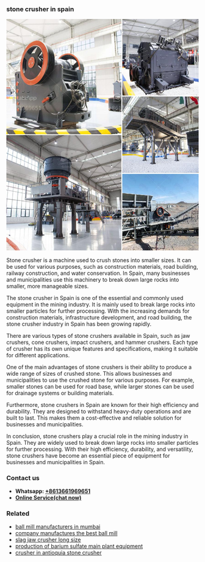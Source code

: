 <h3>stone crusher in spain</h3><img src='1704857119.jpg' alt=''><p>Stone crusher is a machine used to crush stones into smaller sizes. It can be used for various purposes, such as construction materials, road building, railway construction, and water conservation. In Spain, many businesses and municipalities use this machinery to break down large rocks into smaller, more manageable sizes.</p><p>The stone crusher in Spain is one of the essential and commonly used equipment in the mining industry. It is mainly used to break large rocks into smaller particles for further processing. With the increasing demands for construction materials, infrastructure development, and road building, the stone crusher industry in Spain has been growing rapidly.</p><p>There are various types of stone crushers available in Spain, such as jaw crushers, cone crushers, impact crushers, and hammer crushers. Each type of crusher has its own unique features and specifications, making it suitable for different applications.</p><p>One of the main advantages of stone crushers is their ability to produce a wide range of sizes of crushed stone. This allows businesses and municipalities to use the crushed stone for various purposes. For example, smaller stones can be used for road base, while larger stones can be used for drainage systems or building materials.</p><p>Furthermore, stone crushers in Spain are known for their high efficiency and durability. They are designed to withstand heavy-duty operations and are built to last. This makes them a cost-effective and reliable solution for businesses and municipalities.</p><p>In conclusion, stone crushers play a crucial role in the mining industry in Spain. They are widely used to break down large rocks into smaller particles for further processing. With their high efficiency, durability, and versatility, stone crushers have become an essential piece of equipment for businesses and municipalities in Spain.</p><h3>Contact us</h3><ul><li><strong>Whatsapp:&nbsp;<a href="https://wa.me/8613661969651">+8613661969651</a></strong></li><li><a href="https://swt.shibang-china.com/?git&amp;zhl&amp;stone crusher in spain"><strong>Online Service(chat now)</strong></a></li></ul><h3>Related</h3><ul><li><a href='ball mill manufacturers in mumbai.md'>ball mill manufacturers in mumbai</a></li><li><a href='company manufactures the best ball mill.md'>company manufactures the best ball mill</a></li><li><a href='slag jaw crusher long size.md'>slag jaw crusher long size</a></li><li><a href='production of barium sulfate main plant equipment.md'>production of barium sulfate main plant equipment</a></li><li><a href='crusher in antioquia stone crusher.md'>crusher in antioquia stone crusher</a></li></ul>